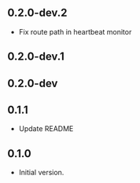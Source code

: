 ## 0.2.0-dev.2

- Fix route path in heartbeat monitor

## 0.2.0-dev.1

## 0.2.0-dev

## 0.1.1

- Update README

## 0.1.0

- Initial version.
